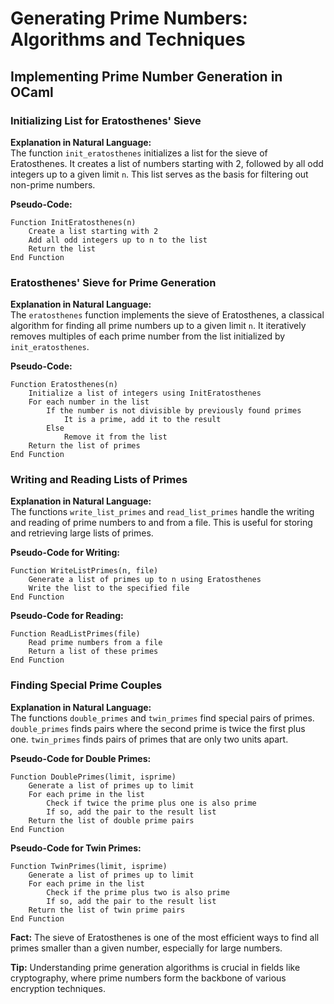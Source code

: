 
# Generating Prime Numbers: Algorithms and Techniques

## Implementing Prime Number Generation in OCaml

### Initializing List for Eratosthenes' Sieve
**Explanation in Natural Language:**  
The function `init_eratosthenes` initializes a list for the sieve of Eratosthenes. It creates a list of numbers starting with 2, followed by all odd integers up to a given limit `n`. This list serves as the basis for filtering out non-prime numbers.

**Pseudo-Code:**
```
Function InitEratosthenes(n)
    Create a list starting with 2
    Add all odd integers up to n to the list
    Return the list
End Function
```

### Eratosthenes' Sieve for Prime Generation
**Explanation in Natural Language:**  
The `eratosthenes` function implements the sieve of Eratosthenes, a classical algorithm for finding all prime numbers up to a given limit `n`. It iteratively removes multiples of each prime number from the list initialized by `init_eratosthenes`.

**Pseudo-Code:**
```
Function Eratosthenes(n)
    Initialize a list of integers using InitEratosthenes
    For each number in the list
        If the number is not divisible by previously found primes
            It is a prime, add it to the result
        Else
            Remove it from the list
    Return the list of primes
End Function
```

### Writing and Reading Lists of Primes
**Explanation in Natural Language:**  
The functions `write_list_primes` and `read_list_primes` handle the writing and reading of prime numbers to and from a file. This is useful for storing and retrieving large lists of primes.

**Pseudo-Code for Writing:**
```
Function WriteListPrimes(n, file)
    Generate a list of primes up to n using Eratosthenes
    Write the list to the specified file
End Function
```

**Pseudo-Code for Reading:**
```
Function ReadListPrimes(file)
    Read prime numbers from a file
    Return a list of these primes
End Function
```

### Finding Special Prime Couples
**Explanation in Natural Language:**  
The functions `double_primes` and `twin_primes` find special pairs of primes. `double_primes` finds pairs where the second prime is twice the first plus one. `twin_primes` finds pairs of primes that are only two units apart.

**Pseudo-Code for Double Primes:**
```
Function DoublePrimes(limit, isprime)
    Generate a list of primes up to limit
    For each prime in the list
        Check if twice the prime plus one is also prime
        If so, add the pair to the result list
    Return the list of double prime pairs
End Function
```

**Pseudo-Code for Twin Primes:**
```
Function TwinPrimes(limit, isprime)
    Generate a list of primes up to limit
    For each prime in the list
        Check if the prime plus two is also prime
        If so, add the pair to the result list
    Return the list of twin prime pairs
End Function
```

**Fact:** The sieve of Eratosthenes is one of the most efficient ways to find all primes smaller than a given number, especially for large numbers.

**Tip:** Understanding prime generation algorithms is crucial in fields like cryptography, where prime numbers form the backbone of various encryption techniques.
